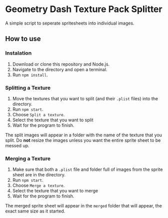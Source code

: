 # Geometry Dash Texture Pack Splitter
A simple script to seperate spritesheets into individual images.

## How to use

### Instalation

1. Download or clone this repository and Node.js.
2. Navigate to the directory and open a terminal.
3. Run `npm install`.

### Splitting a Texture

1. Move the textures that you want to split (and their `.plist` files) into the directory.
2. Run `npm start`.
3. Choose `Split a texture`.
4. Select the texture that you want to split
5. Wait for the program to finish.

The split images will appear in a folder with the name of the texture that you split.
Do **not** resize the images unless you want the entire sprite sheet to be messed up.

### Merging a Texture

1. Make sure that both a `.plist` file and folder full of images from the sprite 
sheet are in the directory.
2. Run `npm start`.
3. Choose `Merge a texture`.
4. Select the texture that you want to merge
5. Wait for the program to finish.

The merged sprite sheet will appear in the `merged` folder that will appear, 
the exact same size as it started.